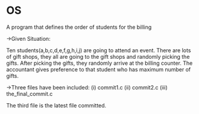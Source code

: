 # OS
A program that defines the order of students for the billing

->Given Situation:
  
  Ten students(a,b,c,d,e,f,g,h,i,j) are going to attend an event. There are lots of gift shops, they all are going to the gift shops and     randomly picking the gifts. After picking the gifts, they randomly arrive at the billing counter. The accountant gives preference to that   student who has maximum number of gifts. 
  
  ->Three files have been included: 
  (i) commit1.c
  (ii) commit2.c
  (iii) the_final_commit.c
  
  The third file is the latest file committed. 
                  
